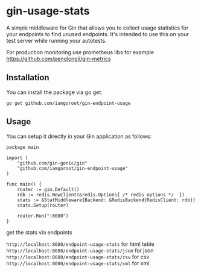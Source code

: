 # gin-usage-stats

A simple middleware for Gin that allows you to collect usage statistics for your endpoints to find unused endpoints.
It's intended to use this on your test server while running your autotests.

For production monitoring use prometheus libs for example https://github.com/penglongli/gin-metrics 

## Installation

You can install the package via go get:

```golang
go get github.com/iamgoroot/gin-endpoint-usage
```

## Usage

You can setup it directly in your Gin application as follows:
```golang
package main

import (
    "github.com/gin-gonic/gin"
    "github.com/iamgoroot/gin-endpoint-usage"
)

func main() {
   	router := gin.Default()
	rdb := redis.NewClient(&redis.Options{ /* redis options */	})
	stats := &StatMiddleware{Backend: &RedisBackend{RedisClient: rdb}}
	stats.Setup(router)

    router.Run(":8080")
}
```

get the stats via endpoints

`http://localhost:8080/endpoint-usage-stats` for html table
`http://localhost:8080/endpoint-usage-stats/json` for json
`http://localhost:8080/endpoint-usage-stats/csv` for csv
`http://localhost:8080/endpoint-usage-stats/xml` for xml